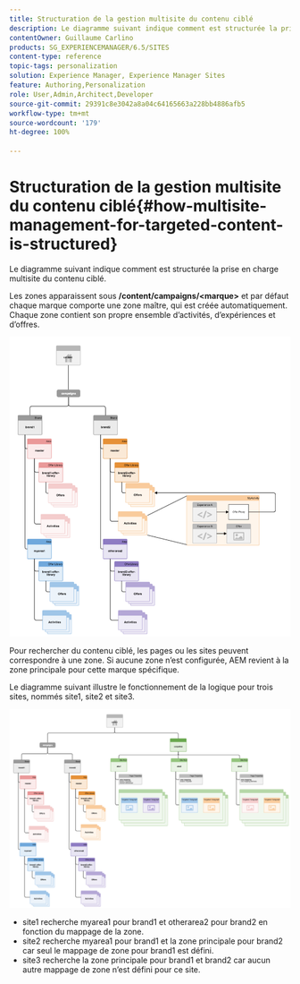 ```yaml
---
title: Structuration de la gestion multisite du contenu ciblé
description: Le diagramme suivant indique comment est structurée la prise en charge multisite du contenu ciblé.
contentOwner: Guillaume Carlino
products: SG_EXPERIENCEMANAGER/6.5/SITES
content-type: reference
topic-tags: personalization
solution: Experience Manager, Experience Manager Sites
feature: Authoring,Personalization
role: User,Admin,Architect,Developer
source-git-commit: 29391c8e3042a8a04c64165663a228bb4886afb5
workflow-type: tm+mt
source-wordcount: '179'
ht-degree: 100%

---
```


# Structuration de la gestion multisite du contenu ciblé{#how-multisite-management-for-targeted-content-is-structured}

Le diagramme suivant indique comment est structurée la prise en charge multisite du contenu ciblé.

Les zones apparaissent sous **/content/campaigns/&lt;marque>** et par défaut chaque marque comporte une zone maître, qui est créée automatiquement. Chaque zone contient son propre ensemble d’activités, d’expériences et d’offres.

![chlimage_1-268](assets/chlimage_1-268.png)

Pour rechercher du contenu ciblé, les pages ou les sites peuvent correspondre à une zone. Si aucune zone n’est configurée, AEM revient à la zone principale pour cette marque spécifique.

Le diagramme suivant illustre le fonctionnement de la logique pour trois sites, nommés site1, site2 et site3.

![chlimage_1-269](assets/chlimage_1-269.png)

* site1 recherche myarea1 pour brand1 et otherarea2 pour brand2 en fonction du mappage de la zone.
* site2 recherche myarea1 pour brand1 et la zone principale pour brand2 car seul le mappage de zone pour brand1 est défini.
* site3 recherche la zone principale pour brand1 et brand2 car aucun autre mappage de zone n’est défini pour ce site.
